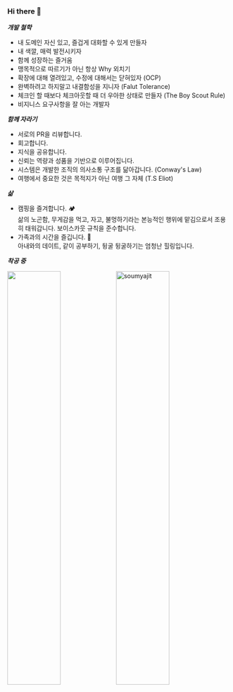 ### Hi there 👋

***개발 철학***
- 내 도메인 자신 있고, 즐겁게 대화할 수 있게 만들자
- 내 색깔, 매력 발전시키자
- 함께 성장하는 즐거움
- 맹목적으로 따르기가 아닌 항상 Why 외치기
- 확장에 대해 열려있고, 수정에 대해서는 닫혀있자 (OCP)
- 완벽하려고 하지말고 내결함성을 지니자 (Falut Tolerance)
- 체크인 할 때보다 체크아웃할 때 더 우아한 상태로 만들자 (The Boy Scout Rule)
- 비지니스 요구사항을 잘 아는 개발자

***함께 자라기***
- 서로의 PR을 리뷰합니다.
- 회고합니다.
- 지식을 공유합니다.
- 신뢰는 역량과 성품을 기반으로 이루어집니다.
- 시스템은 개발한 조직의 의사소통 구조를 닮아갑니다. (Conway's Law)
- 여행에서 중요한 것은 목적지가 아닌 여행 그 자체 (T.S Eliot)

***삶***
- 캠핑을 즐겨합니다. 🏕  </br>
  삶의 노곤함, 무게감을 먹고, 자고, 불멍하기라는 본능적인 행위에 맡김으로서 조용히 태워갑니다.
  보이스카웃 규칙을 준수합니다.
- 가족과의 시간을 즐깁니다. 👫 </br>
  아내와의 데이트, 같이 공부하기, 뒹굴 뒹굴하기는 엄청난 힐링입니다.

***착공 중***
<!-- Stat 
<div align="center">
  <img align="center" src="https://github-readme-stats.anuraghazra1.vercel.app/api?username=evan-hwang&show_icons=true" />
  <img align="center" src="https://github-readme-streak-stats.herokuapp.com/?user=evan-hwang&" alt="soumyajit" />
</div>
-->

<!-- Top Langs
[![Top Langs](https://github-readme-stats.vercel.app/api/top-langs/?username=evan-hwang&layout=compact&theme=monokai)](https://github.com/anuraghazra/github-readme-stats)
-->
<div>
  <img style="width:49%; float:left;" src="https://github-readme-stats.anuraghazra1.vercel.app/api?username=evan-hwang&show_icons=true&hide_border=true" />
  <img style="width:49%; float:left;" src="https://github-readme-streak-stats.herokuapp.com/?user=evan-hwang&hide_border=true&locale=ko&date_format=Y/n/j" alt="soumyajit" />
</div>
